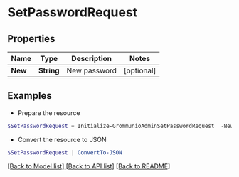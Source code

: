 # SetPasswordRequest
## Properties

Name | Type | Description | Notes
------------ | ------------- | ------------- | -------------
**New** | **String** | New password | [optional] 

## Examples

- Prepare the resource
```powershell
$SetPasswordRequest = Initialize-GrommunioAdminSetPasswordRequest  -New null
```

- Convert the resource to JSON
```powershell
$SetPasswordRequest | ConvertTo-JSON
```

[[Back to Model list]](../README.md#documentation-for-models) [[Back to API list]](../README.md#documentation-for-api-endpoints) [[Back to README]](../README.md)

